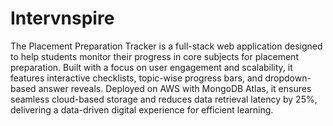 # Intervnspire
The Placement Preparation Tracker is a full-stack web application designed to help students monitor their progress in core subjects for placement preparation. Built with a focus on user engagement and scalability, it features interactive checklists, topic-wise progress bars, and dropdown-based answer reveals. Deployed on AWS with MongoDB Atlas, it ensures seamless cloud-based storage and reduces data retrieval latency by 25%, delivering a data-driven digital experience for efficient learning. 
